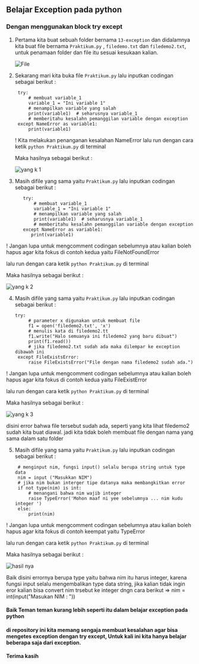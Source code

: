 ## Belajar Exception pada python
### Dengan menggunakan block try except

1. Pertama kita buat sebuah folder bernama `13-exception` dan didalamnya kita buat file bernama `Praktikum.py` , `filedemo.txt` dan `filedemo2.txt`, untuk penamaan folder dan file itu sesuai kesukaan kalian.
      
      ![File](https://user-images.githubusercontent.com/115931631/209066021-1a5ac0fd-92db-4527-bc1a-0fa68c256a03.png) 
   
2. Sekarang mari kita buka file `Praktikum.py` lalu inputkan codingan sebagai berikut :
      
        try:
            # membuat variable_1
            variable_1 = "Ini variable 1"
            # menampilkan variable yang salah
            print(variable1)  # seharusnya variable_1
            # memberitahu kesalahn pemanggilan variable dengan exception
        except NameError as variable1:
            print(variable1)

   ! Kita melakukan penanganan kesalahan NameError
    lalu run dengan cara ketik `python Praktikum.py` di terminal

    Maka hasilnya sebagai berikut :
    
    ![yang k 1](https://user-images.githubusercontent.com/115931631/209065831-e6bfed1e-01aa-4e9e-a547-ff595d025745.png)
    
3. Masih difile yang sama yaitu `Praktikum.py` lalu inputkan codingan sebagai berikut :

          try:
              # membuat variable_1
              variable_1 = "Ini variable 1"
              # menampilkan variable yang salah
              print(variable1)  # seharusnya variable_1
              # memberitahu kesalahn pemanggilan variable dengan exception
          except NameError as variable1:
             print(variable1)

  ! Jangan lupa untuk mengcomment codingan sebelumnya atau kalian boleh hapus agar kita fokus di contoh kedua yaitu FileNotFoundError

   lalu run dengan cara ketik `python Praktikum.py` di terminal

   Maka hasilnya sebagai berikut :
    
   ![yang k 2](https://user-images.githubusercontent.com/115931631/209066389-9d139b7b-6931-4501-b487-086c7ba689bb.png)
   
4. Masih difile yang sama yaitu `Praktikum.py` lalu inputkan codingan sebagai berikut :
       
       try:
            # parameter x digunakan untuk membuat file
            f1 = open('filedemo2.txt', 'x')
            # menulis kata di filedemo2.tt
            f1.write("Halo semuanya ini filedemo2 yang baru dibuat")
            print(f1.read())
            # jika filedemo2.txt sudah ada maka dilempar ke exception dibawah ini
        except FileExistsError:
            raise FileExistsError("File dengan nama filedemo2 sudah ada.")
      
  ! Jangan lupa untuk mengcomment codingan sebelumnya atau kalian boleh hapus agar kita fokus di contoh kedua yaitu FileExistError

   lalu run dengan cara ketik `python Praktikum.py` di terminal

   Maka hasilnya sebagai berikut :
 
  ![yang k 3](https://user-images.githubusercontent.com/115931631/209066997-abeb6413-73e5-4e0c-af6b-db3ca6424094.png)

   disini error bahwa file tersebut sudah ada, seperti yang kita lihat filedemo2 sudah kita buat diawal. jadi kita tidak boleh membuat file dengan nama yang sama dalam satu folder
   
5. Masih difile yang sama yaitu `Praktikum.py` lalu inputkan codingan sebagai berikut :

        # menginput nim, fungsi input() selalu berupa string untuk type data
        nim = input ("Masukkan NIM")
        # jika nim bukan interger tipe datanya maka membangkitkan error 
        if not type(nim) is int:
            # menangani bahwa nim wajib integer
            raise TypeError('Mohon maaf ni yee sebelumnya ... nim kudu integer ')
        else:
            print(nim)
            
  ! Jangan lupa untuk mengcomment codingan sebelumnya atau kalian boleh hapus agar kita fokus di contoh keempat yaitu TypeError

   lalu run dengan cara ketik `python Praktikum.py` di terminal

   Maka hasilnya sebagai berikut :

   ![hasil nya](https://user-images.githubusercontent.com/115931631/209067587-8bfd065e-4214-4a8e-ae61-6420fe7ee5fb.png)

   Baik disini errornya berupa type yaitu bahwa nim itu harus integer, karena fungsi input selalu mengembalikan type data string, jika kalian tidak ingin eror kalian bisa convert nim trsebut ke integer dngn cara berikut => nim = int(input("Masukan NIM : "))

#### Baik Teman teman kurang lebih seperti itu dalam belajar exception pada python
#### di repository ini kita memang sengaja membuat kesalahan agar bisa mengetes exception dengan try except, Untuk kali ini kita hanya belajar beberapa saja dari exception.
#### Terima kasih
